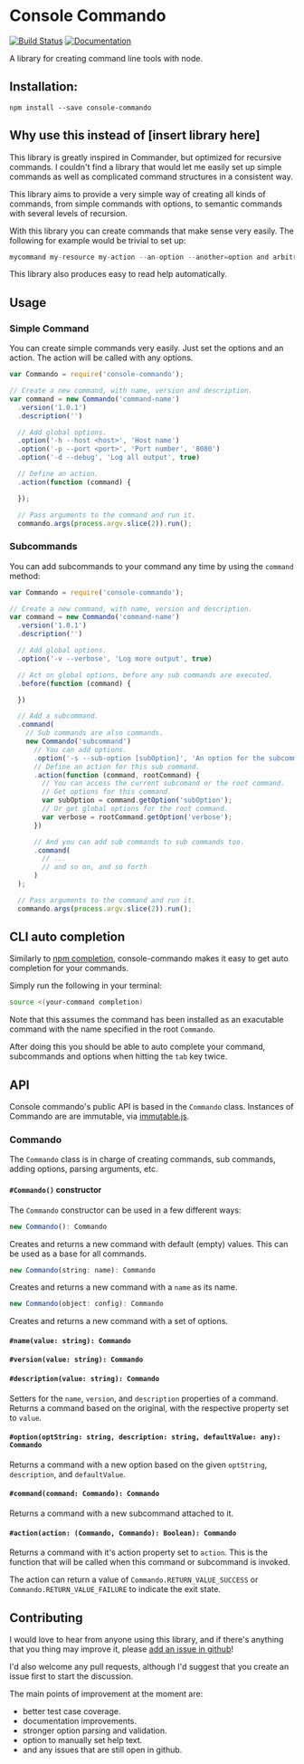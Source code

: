 # Console Commando
[![Build Status](https://travis-ci.org/lucascaro/console-commando.svg?branch=master)](https://travis-ci.org/lucascaro/console-commando)
[![Documentation](https://doc.esdoc.org/github.com/lucascaro/console-commando/badge.svg)](https://doc.esdoc.org/github.com/lucascaro/console-commando/)

A library for creating command line tools with node.

## Installation:

```
npm install --save console-commando
```
## Why use this instead of [insert library here]

This library is greatly inspired in Commander, but optimized for recursive
commands. I couldn't find a library that would let me easily set up simple
commands as well as complicated command structures in a consistent way.

This library aims to provide a very simple way of creating all kinds of
commands, from simple commands with options, to semantic commands with
several levels of recursion.

With this library you can create commands that make sense very easily. The
following for example would be trivial to set up:

```js
mycommand my-resource my-action --an-option --another=option and arbitrary arguments
```

This library also produces easy to read help automatically.

## Usage

### Simple Command

You can create simple commands very easily. Just set the options and an action.
The action will be called with any options.

```js
var Commando = require('console-commando');

// Create a new command, with name, version and description.
var command = new Commando('command-name')
  .version('1.0.1')
  .description('')

  // Add global options.
  .option('-h --host <host>', 'Host name')
  .option('-p --port <port>', 'Port number', '8080')
  .option('-d --debug', 'Log all output', true)

  // Define an action.
  .action(function (command) {

  });

  // Pass arguments to the command and run it.
  commando.args(process.argv.slice(2)).run();
```

###  Subcommands

You can add subcommands to your command any time by using the `command` method:

```js
var Commando = require('console-commando');

// Create a new command, with name, version and description.
var command = new Commando('command-name')
  .version('1.0.1')
  .description('')

  // Add global options.
  .option('-v --verbose', 'Log more output', true)

  // Act on global options, before any sub commands are executed.
  .before(function (command) {

  })

  // Add a subcommand.
  .command(
    // Sub commands are also commands.
    new Commando('subcommand')
      // You can add options.
      .option('-s --sub-option [subOption]', 'An option for the subcommand')
      // Define an action for this sub command.
      .action(function (command, rootCommand) {
        // You can access the current subcomand or the root command.
        // Get options for this command.
        var subOption = command.getOption('subOption');
        // Or get global options for the root command.
        var verbose = rootCommand.getOption('verbose');
      })

      // And you can add sub commands to sub commands too.
      .command(
        // ...
        // and so on, and so forth
      )
  );

  // Pass arguments to the command and run it.
  commando.args(process.argv.slice(2)).run();
```

## CLI auto completion

Similarly to [npm completion](https://docs.npmjs.com/cli/completion), console-commando makes it easy to get auto completion for your commands.

Simply run the following in your terminal:

```sh
source <(your-command completion)
```

Note that this assumes the command has been installed as an exacutable command with the name specified in the root `Commando`.

After doing this you should be able to auto complete your command, subcommands and options when hitting the `tab` key twice.

## API

Console commando's public API is based in the `Commando` class. Instances of
Commando are are immutable, via [immutable.js](https://facebook.github.io/immutable-js/).

### Commando

The `Commando` class is in charge of creating commands, sub commands, adding
options, parsing arguments, etc.

#### `#Commando()` constructor

The `Commando` constructor can be used in a few different ways:

```js
new Commando(): Commando
```

Creates and returns a new command with default (empty) values. This can be used
as a base for all commands.

```js
new Commando(string: name): Commando
```

Creates and returns a new command with a `name` as its name.

```js
new Commando(object: config): Commando
```

Creates and returns a new command with a set of options.

#### `#name(value: string): Commando`
#### `#version(value: string): Commando`
#### `#description(value: string): Commando`

Setters for the `name`, `version`, and `description` properties of a command. Returns a command based on the original, with the respective property set to `value`.

#### `#option(optString: string, description: string, defaultValue: any): Commando`

Returns a command with a new option based on the given `optString`, `description`, and `defaultValue`.

#### `#command(command: Commando): Commando`

Returns a command with a new subcommand attached to it.

#### `#action(action: (Commando, Commando): Boolean): Commando`

Returns a command with it's action property set to `action`. This is
the function that will be called when this command or subcommand is
invoked.

The action can return a value of `Commando.RETURN_VALUE_SUCCESS` or
`Commando.RETURN_VALUE_FAILURE` to indicate the exit state.

## Contributing

I would love to hear from anyone using this library, and if there's anything
that you thing may improve it, please [add an issue in github](https://github.com/lucascaro/console-commando/issues/new)!

I'd also welcome any pull requests, although I'd suggest that you create an
issue first to start the discussion.

The main points of improvement at the moment are:

- better test case coverage.
- documentation improvements.
- stronger option parsing and validation.
- option to manually set help text.
- and any issues that are still open in github.
